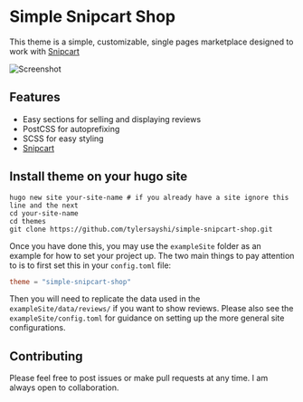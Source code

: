 # Simple Snipcart Shop

This theme is a simple, customizable, single pages marketplace designed to work with [Snipcart](https://snipcart.com)

![Screenshot](https://raw.githubusercontent.com/tylersayshi/simple-snipcart-shop/master/images/screenshot.png)

## Features

- Easy sections for selling and displaying reviews
- PostCSS for autoprefixing
- SCSS for easy styling
- [Snipcart](https://snipcart.com)

## Install theme on your hugo site

```
hugo new site your-site-name # if you already have a site ignore this line and the next
cd your-site-name
cd themes
git clone https://github.com/tylersayshi/simple-snipcart-shop.git
```

Once you have done this, you may use the `exampleSite` folder as an example for how to set your project up. The two main things to pay attention to is to first set this in your `config.toml` file:

```toml
theme = "simple-snipcart-shop"
```

Then you will need to replicate the data used in the `exampleSite/data/reviews/` if you want to show reviews. Please also see the `exampleSite/config.toml` for guidance on setting up the more general site configurations.

## Contributing

Please feel free to post issues or make pull requests at any time. I am always open to collaboration.


